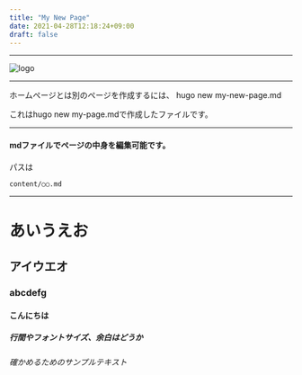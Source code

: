 ```yaml
---
title: "My New Page"
date: 2021-04-28T12:18:24+09:00
draft: false
---
```


---

![logo](../images/logo.png)

---

ホームページとは別のページを作成するには、
hugo new my-new-page.md

これはhugo new my-page.mdで作成したファイルです。

---

#### mdファイルでページの中身を編集可能です。

パスは
```
content/○○.md
```

---
# あいうえお
## アイウエオ
### abcdefg
#### こんにちは
##### 行間やフォントサイズ、余白はどうか
###### 確かめるためのサンプルテキスト